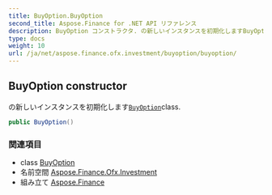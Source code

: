 ```yaml
---
title: BuyOption.BuyOption
second_title: Aspose.Finance for .NET API リファレンス
description: BuyOption コンストラクタ. の新しいインスタンスを初期化しますBuyOptionclass.
type: docs
weight: 10
url: /ja/net/aspose.finance.ofx.investment/buyoption/buyoption/
---
```

## BuyOption constructor

の新しいインスタンスを初期化します[`BuyOption`](../)class.

```csharp
public BuyOption()
```

### 関連項目

* class [BuyOption](../)
* 名前空間 [Aspose.Finance.Ofx.Investment](../../buyoption/)
* 組み立て [Aspose.Finance](../../../)


